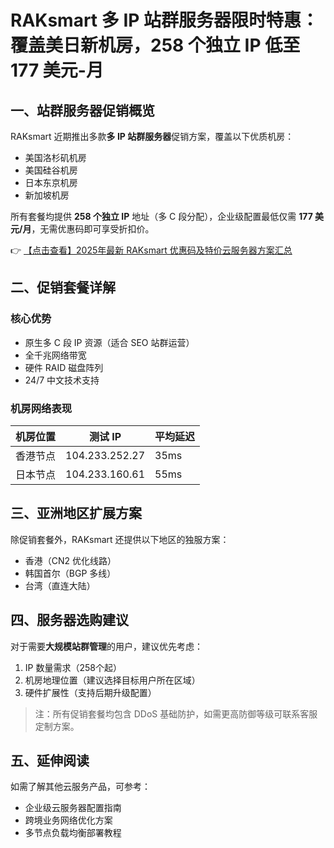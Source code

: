 # RAKsmart 多 IP 站群服务器限时特惠：覆盖美日新机房，258 个独立 IP 低至 177 美元-月

## 一、站群服务器促销概览

RAKsmart 近期推出多款**多 IP 站群服务器**促销方案，覆盖以下优质机房：
- 美国洛杉矶机房
- 美国硅谷机房 
- 日本东京机房
- 新加坡机房

所有套餐均提供 **258 个独立 IP** 地址（多 C 段分配），企业级配置最低仅需 **177 美元/月**，无需优惠码即可享受折扣价。

👉 [【点击查看】2025年最新 RAKsmart 优惠码及特价云服务器方案汇总](https://bit.ly/raksmart)

## 二、促销套餐详解

### 核心优势
- 原生多 C 段 IP 资源（适合 SEO 站群运营）
- 全千兆网络带宽
- 硬件 RAID 磁盘阵列
- 24/7 中文技术支持

### 机房网络表现
| 机房位置   | 测试 IP          | 平均延迟 |
|------------|------------------|----------|
| 香港节点   | 104.233.252.27   | 35ms     |
| 日本节点   | 104.233.160.61   | 55ms     |

## 三、亚洲地区扩展方案

除促销套餐外，RAKsmart 还提供以下地区的独服方案：
- 香港（CN2 优化线路）
- 韩国首尔（BGP 多线）
- 台湾（直连大陆）

## 四、服务器选购建议

对于需要**大规模站群管理**的用户，建议优先考虑：
1. IP 数量需求（258个起）
2. 机房地理位置（建议选择目标用户所在区域）
3. 硬件扩展性（支持后期升级配置）

> 注：所有促销套餐均包含 DDoS 基础防护，如需更高防御等级可联系客服定制方案。

## 五、延伸阅读

如需了解其他云服务产品，可参考：
- 企业级云服务器配置指南
- 跨境业务网络优化方案
- 多节点负载均衡部署教程